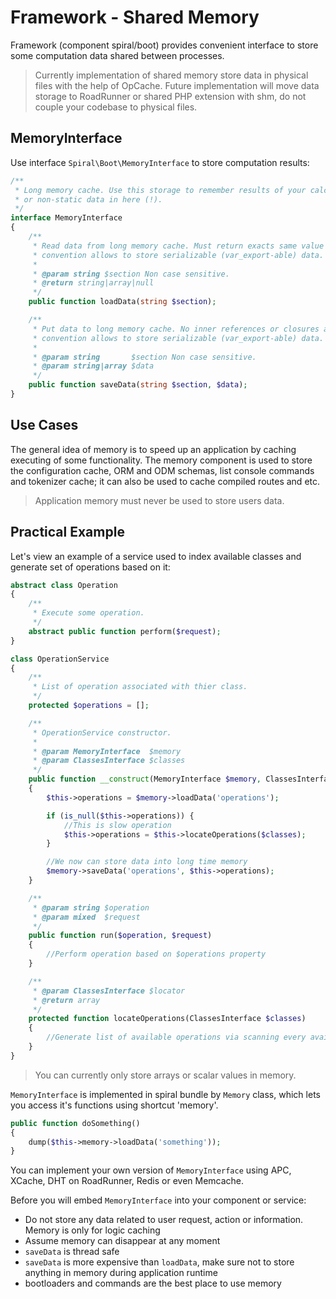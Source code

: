 # Framework - Shared Memory
Framework (component spiral/boot) provides convenient interface to store some computation data shared between processes.  

> Currently implementation of shared memory store data in physical files with the help of OpCache. Future implementation will
move data storage to RoadRunner or shared PHP extension with shm, do not couple your codebase to physical files.  

## MemoryInterface
Use interface `Spiral\Boot\MemoryInterface` to store computation results:

```php
/**
 * Long memory cache. Use this storage to remember results of your calculations, do not store user
 * or non-static data in here (!).
 */
interface MemoryInterface
{
    /**
     * Read data from long memory cache. Must return exacts same value as saved or null. Current
     * convention allows to store serializable (var_export-able) data.
     *
     * @param string $section Non case sensitive.
     * @return string|array|null
     */
    public function loadData(string $section);

    /**
     * Put data to long memory cache. No inner references or closures are allowed. Current
     * convention allows to store serializable (var_export-able) data.
     *
     * @param string       $section Non case sensitive.
     * @param string|array $data
     */
    public function saveData(string $section, $data);
}
```

## Use Cases
The general idea of memory is to speed up an application by caching executing of some functionality. The memory component 
is used to store the configuration cache, ORM and ODM schemas, list console commands and tokenizer cache; 
it can also be used to cache compiled routes and etc.
 
 > Application memory must never be used to store users data.

## Practical Example
Let's view an example of a service used to index available classes and generate set of operations based on it:

```php
abstract class Operation 
{
    /**
     * Execute some operation.
     */
    abstract public function perform($request);
}

class OperationService
{
    /**
     * List of operation associated with thier class.
     */
    protected $operations = [];

    /**
     * OperationService constructor.
     *
     * @param MemoryInterface  $memory
     * @param ClassesInterface $classes
     */
    public function __construct(MemoryInterface $memory, ClassesInterface $classes)
    {
        $this->operations = $memory->loadData('operations');

        if (is_null($this->operations)) {
            //This is slow operation
            $this->operations = $this->locateOperations($classes);
        }

        //We now can store data into long time memory
        $memory->saveData('operations', $this->operations);
    }

    /**
     * @param string $operation
     * @param mixed  $request
     */
    public function run($operation, $request)
    {
        //Perform operation based on $operations property
    }

    /**
     * @param ClassesInterface $locator
     * @return array
     */
    protected function locateOperations(ClassesInterface $classes)
    {
        //Generate list of available operations via scanning every available class
    }
}
```

> You can currently only store arrays or scalar values in memory.

`MemoryInterface` is implemented in spiral bundle by `Memory` class, which lets you access it's
 functions using shortcut 'memory'.

```php
public function doSomething()
{
    dump($this->memory->loadData('something'));
}
```

You can implement your own version of `MemoryInterface` using APC, XCache, DHT on RoadRunner, Redis or even Memcache. 

Before you will embed `MemoryInterface` into your component or service:
* Do not store any data related to user request, action or information. Memory is only for logic caching
* Assume memory can disappear at any moment
* `saveData` is thread safe
* `saveData` is more expensive than `loadData`, make sure not to store anything in memory during application runtime
* bootloaders and commands are the best place to use memory
